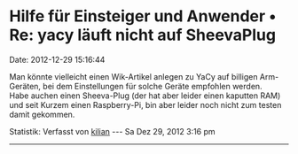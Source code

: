 Hilfe für Einsteiger und Anwender • Re: yacy läuft nicht auf SheevaPlug
=======================================================================

Date: 2012-12-29 15:16:44

Man könnte vielleicht einen Wik-Artikel anlegen zu YaCy auf billigen
Arm-Geräten, bei dem Einstellungen für solche Geräte empfohlen werden.\
Habe auchen einen Sheeva-Plug (der hat aber leider einen kaputten RAM)
und seit Kurzem einen Raspberry-Pi, bin aber leider noch nicht zum
testen damit gekommen.

Statistik: Verfasst von
[kilian](http://forum.yacy-websuche.de/memberlist.php?mode=viewprofile&u=674)
--- Sa Dez 29, 2012 3:16 pm

------------------------------------------------------------------------
